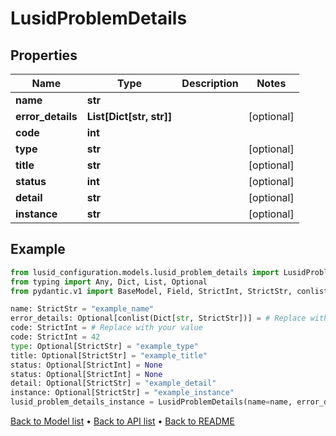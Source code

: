 # LusidProblemDetails

## Properties
Name | Type | Description | Notes
------------ | ------------- | ------------- | -------------
**name** | **str** |  | 
**error_details** | **List[Dict[str, str]]** |  | [optional] 
**code** | **int** |  | 
**type** | **str** |  | [optional] 
**title** | **str** |  | [optional] 
**status** | **int** |  | [optional] 
**detail** | **str** |  | [optional] 
**instance** | **str** |  | [optional] 
## Example

```python
from lusid_configuration.models.lusid_problem_details import LusidProblemDetails
from typing import Any, Dict, List, Optional
from pydantic.v1 import BaseModel, Field, StrictInt, StrictStr, conlist, constr

name: StrictStr = "example_name"
error_details: Optional[conlist(Dict[str, StrictStr])] = # Replace with your value
code: StrictInt = # Replace with your value
code: StrictInt = 42
type: Optional[StrictStr] = "example_type"
title: Optional[StrictStr] = "example_title"
status: Optional[StrictInt] = None
status: Optional[StrictInt] = None
detail: Optional[StrictStr] = "example_detail"
instance: Optional[StrictStr] = "example_instance"
lusid_problem_details_instance = LusidProblemDetails(name=name, error_details=error_details, code=code, type=type, title=title, status=status, detail=detail, instance=instance)

```

[Back to Model list](../README.md#documentation-for-models) &#8226; [Back to API list](../README.md#documentation-for-api-endpoints) &#8226; [Back to README](../README.md)

